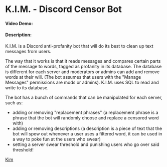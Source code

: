 # K.I.M. - Discord Censor Bot
#### Video Demo:  <URL HERE>
#### Description:
  K.I.M. is a Discord anti-profanity bot that will do its best to clean up text messages from users. 
  
  The way that it works is that it reads messages and compares certain parts of the message to words, tagged as profanity in its database. The database is different for each server and moderators or admins can add and remove words at their will. (The bot assumes that users with the "Manage Messages" permissions are mods or admins). K.I.M. uses SQL to read and write to its database. 
  
  The bot has a bunch of commands that can be manipulated for each server, such as:
  - adding or removing "replacement phrases" (a replacement phrase is a phrase that the bot will randomly choose and replace a censored word with)
  - adding or removing descriptions (a description is a piece of text that the bot will spew out whenever a user uses a filtered word, it can be used in a way to poke fun at the users who swear)
  - setting a server swear threshold and punishing users who go over said threshold!
  
  [Kim](https://user-images.githubusercontent.com/75431198/146168830-fc73733b-7e3c-4bb6-a707-9463b3f5fb37.png)
